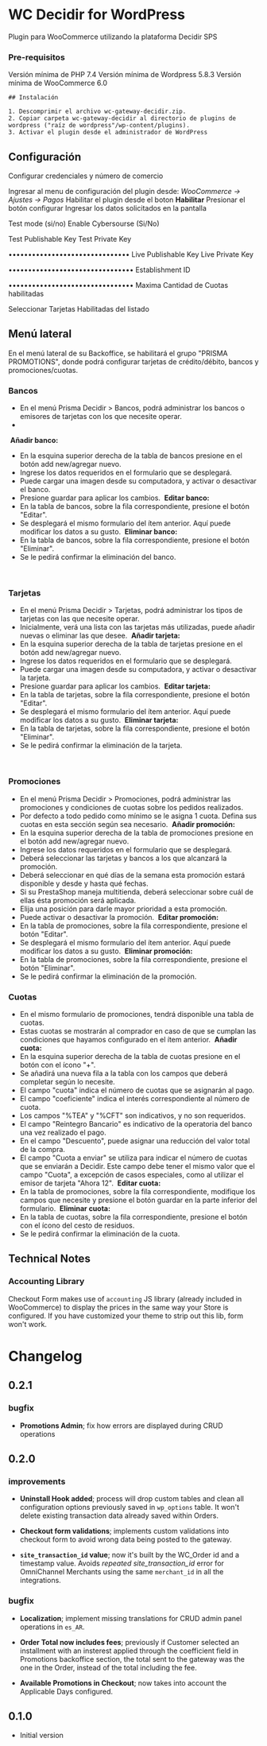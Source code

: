 # WC Decidir for WordPress
Plugin para WooCommerce utilizando la plataforma Decidir SPS



### Pre-requisitos

Versión mínima de PHP 7.4
Versión mínima de Wordpress 5.8.3
Versión mínima de WooCommerce 6.0



```
## Instalación

1. Descomprimir el archivo wc-gateway-decidir.zip.
2. Copiar carpeta wc-gateway-decidir al directorio de plugins de wordpress ("raíz de wordpress"/wp-content/plugins).
3. Activar el plugin desde el administrador de WordPress

```

## Configuración

Configurar credenciales y número de comercio

Ingresar al menu de configuración del plugin desde: <em>WooCommerce -> Ajustes -> Pagos </em>
Habilitar el plugin desde el boton <strong>Habilitar</strong>
Presionar el botón </strong> configurar </strong>
Ingresar los datos  solicitados en la pantalla

Test mode (si/no)
Enable Cybersourse (Si/No)

Test Publishable Key
Test Private Key

•••••••••••••••••••••••••••••••
Live Publishable Key
Live Private Key

••••••••••••••••••••••••••••••••
Establishment ID

••••••••••••••••••••••••••••••••
Maxima Cantidad de Cuotas habilitadas

Seleccionar Tarjetas Habilitadas  del listado


## Menú lateral
En el menú lateral de su Backoffice, se habilitará el grupo "PRISMA PROMOTIONS", donde podrá configurar tarjetas de crédito/débito, bancos y promociones/cuotas.

### Bancos
- En el menú Prisma Decidir > Bancos, podrá administrar los bancos o emisores de tarjetas con los que necesite operar.
-
​
**Añadir banco:**
- En la esquina superior derecha de la tabla de bancos presione en el botón add new/agregar nuevo.
- Ingrese los datos requeridos en el formulario que se desplegará.
- Puede cargar una imagen desde su computadora, y activar o desactivar el banco.
- Presione guardar para aplicar los cambios.
​
**Editar banco:**
- En la tabla de bancos, sobre la fila correspondiente, presione el botón "Editar".
- Se desplegará el mismo formulario del ítem anterior. Aquí puede modificar los datos a su gusto.
​
**Eliminar banco:**
- En la tabla de bancos, sobre la fila correspondiente, presione el botón "Eliminar".
- Se le pedirá confirmar la eliminación del banco.

​
### Tarjetas
- En el menú Prisma Decidir > Tarjetas, podrá administrar los tipos de tarjetas con las que necesite operar.
- Inicialmente, verá una lista con las tarjetas más utilizadas, puede añadir nuevas o eliminar las que desee.
​
**Añadir tarjeta:**
- En la esquina superior derecha de la tabla de tarjetas presione en el botón  add new/agregar nuevo.
- Ingrese los datos requeridos en el formulario que se desplegará.
- Puede cargar una imagen desde su computadora, y activar o desactivar la tarjeta.
- Presione guardar para aplicar los cambios.
​
**Editar tarjeta:**
- En la tabla de tarjetas, sobre la fila correspondiente, presione el botón "Editar".
- Se desplegará el mismo formulario del ítem anterior. Aquí puede modificar los datos a su gusto.
​
**Eliminar tarjeta:**
- En la tabla de tarjetas, sobre la fila correspondiente, presione el botón "Eliminar".
- Se le pedirá confirmar la eliminación de la tarjeta.
​

​
### Promociones
- En el menú Prisma Decidir > Promociones, podrá administrar las promociones y condiciones de cuotas sobre los pedidos realizados.
- Por defecto a todo pedido como mínimo se le asigna 1 cuota. Defina sus cuotas en esta sección según sea necesario.
​
**Añadir promoción:**
- En la esquina superior derecha de la tabla de promociones presione en el botón  add new/agregar nuevo.
- Ingrese los datos requeridos en el formulario que se desplegará.
- Deberá seleccionar las tarjetas y bancos a los que alcanzará la promoción.
- Deberá seleccionar en qué días de la semana esta promoción estará disponible y desde y hasta qué fechas.
- Si su PrestaShop maneja multitienda, deberá seleccionar sobre cuál de ellas ésta promoción será aplicada.
- Elija una posición para darle mayor prioridad a esta promoción.
- Puede activar o desactivar la promoción.
​
**Editar promoción:**
- En la tabla de promociones, sobre la fila correspondiente, presione el botón "Editar".
- Se desplegará el mismo formulario del ítem anterior. Aquí puede modificar los datos a su gusto.
​
**Eliminar promoción:**
- En la tabla de promociones, sobre la fila correspondiente, presione el botón "Eliminar".
- Se le pedirá confirmar la eliminación de la promoción.
​
### Cuotas
- En el mismo formulario de promociones, tendrá disponible una tabla de cuotas.
- Estas cuotas se mostrarán al comprador en caso de que se cumplan las condiciones que hayamos configurado en el ítem anterior.
​
**Añadir cuota:**
- En la esquina superior derecha de la tabla de cuotas presione en el botón con el ícono "+".
- Se añadirá una nueva fila a la tabla con los campos que deberá completar según lo necesite.
- El campo "cuota" indica el número de cuotas que se asignarán al pago.
- El campo "coeficiente" indica el interés correspondiente al número de cuota.
- Los campos "%TEA" y "%CFT" son indicativos, y no son requeridos.
- El campo "Reintegro Bancario" es indicativo de la operatoria del banco una vez realizado el pago.
- En el campo "Descuento", puede asignar una reducción del valor total de la compra.
- El campo "Cuota a enviar" se utiliza para indicar el número de cuotas que se enviarán a Decidir. Este campo debe tener el mismo valor que el campo "Cuota", a excepción de casos especiales, como al utilizar el emisor de tarjeta "Ahora 12".
​
**Editar cuota:**
- En la tabla de promociones, sobre la fila correspondiente, modifique los campos que necesite y presione el botón guardar en la parte inferior del formulario.
​
**Eliminar cuota:**
- En la tabla de cuotas, sobre la fila correspondiente, presione el botón con el ícono del cesto de residuos.
- Se le pedirá confirmar la eliminación de la cuota.


## Technical Notes

### Accounting Library
Checkout Form makes use of `accounting` JS library (already included in WooCommerce) to display the prices in the same way your Store is configured. If you have customized your theme to strip out this lib, form won't work.


# Changelog

## 0.2.1
### bugfix
- **Promotions Admin**; fix how errors are displayed during CRUD operations

## 0.2.0
### improvements
- **Uninstall Hook added**; process will drop custom tables and clean all configuration options previously saved in `wp_options` table. It won't delete existing transaction data already saved within Orders.

- **Checkout form validations**; implements custom validations into checkout form to avoid wrong data being posted to the gateway.

- **`site_transaction_id` value**; now it's built by the WC_Order id and a timestamp value. Avoids *repeated site_transaction_id* error for OmniChannel Merchants using the same `merchant_id` in all the integrations.

### bugfix
- **Localization**; implement missing translations for CRUD admin panel operations in `es_AR`.

- **Order Total now includes fees**; previously if Customer selected an installment with an insterest applied through the coefficient field in Promotions backoffice section, the total sent to the gateway was the one in the Order, instead of the total including the fee.

- **Available Promotions in Checkout**; now takes into account the Applicable Days configured.

## 0.1.0
- Initial version

